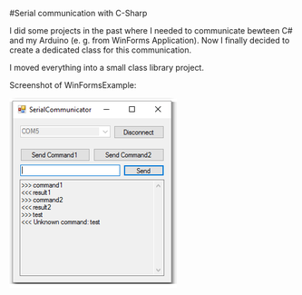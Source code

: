 #Serial communication with C-Sharp

I did some projects in the past where I needed to communicate bewteen C# and my Arduino (e. g. from WinForms Application).
Now I finally decided to create a dedicated class for this communication.

I moved everything into a small class library project.

Screenshot of WinFormsExample:

![Alt text](/WinFormsExample/Screenshot.png?raw=true "Screenshot of WinFormsExample")
